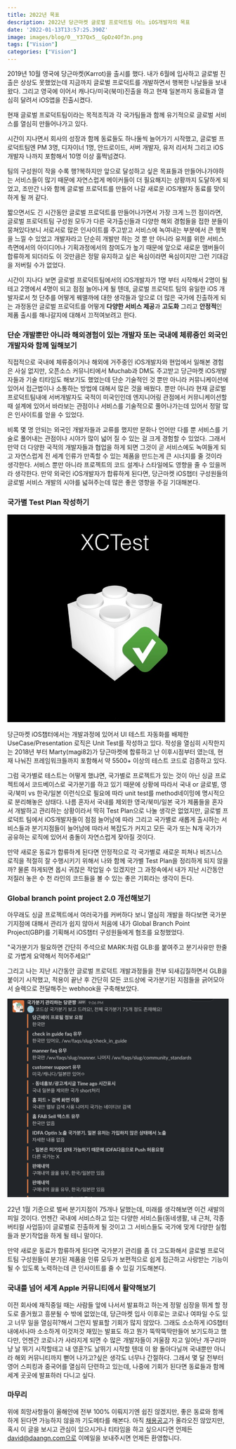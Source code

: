```yaml
---
title: 2022년 목표
description: 2022년 당근마켓 글로벌 프로덕트팀 어느 iOS개발자의 목표
date: '2022-01-13T13:57:25.390Z'
image: images/blog/0__Y37Qx5__GpDz4Of3n.png
tags: ["Vision"]
categories: ["Vision"]
---
```


2019년 10월 영국에 당근마켓(Karrot)을 출시를 했다. 내가 6월에 입사하고 글로벌 진출은 상상도 못했었는데 지금까지 글로벌 프로덕트를 개발하면서 행복한 나날들을 보내왔다. 그리고 영국에 이어서 캐나다/미국(북미)진출을 하고 현재 일본까지 동료들과 열심히 달려서 iOS앱을 진출시켰다.

현재 글로벌 프로덕트팀이라는 목적조직과 각 국가팀들과 함께 유기적으로 글로벌 서비스를 열심히 만들어나가고 있다.

시간이 지나면서 회사의 성장과 함께 동료들도 하나둘씩 늘어가기 시작했고, 글로벌 프로덕트팀엔 PM 3명, 디자이너 1명, 안드로이드, 서버 개발자, 유저 리서처 그리고 iOS개발자 나까지 포함해서 10명 이상 훌쩍넘겼다.

팀의 구성원이 작을 수록 행?복하지만 앞으로 달성하고 싶은 목표들과 만들어나가야하는 서비스들이 많기 때문에 자연스럽게 메이커들이 더 필요해지는 상황까지 도달하게 되었고, 조만간 나와 함께 글로벌 프로덕트를 만들어 나갈 새로운 iOS개발자 동료를 맞이하게 될 꺼 같다.

짧으면서도 긴 시간동안 글로벌 프로덕트를 만들어나가면서 가장 크게 느낀 점이라면, 글로벌 프로덕트팀 구성원 모두가 다른 국가출신들과 다양한 해외 경험들을 접한 분들이 뭉쳐있다보니 서로서로 많은 인사이트를 주고받고 서비스에 녹여내는 부분에서 큰 행복을 느낄 수 있었고 개발자라고 단순히 개발만 하는 것 뿐 만 아니라 유저를 위한 서비스 측면에서의 아이디어나 기획과정에서의 참여도가 높기 때문에 앞으로 새로운 맴버들이 합류하게 되더라도 이 것만큼은 정말 유지하고 싶은 욕심이라면 욕심이지만 그런 기대감을 저버릴 수가 없었다.

시간이 지나다 보면 글로벌 프로덕트팀에서의 iOS개발자가 1명 부터 시작해서 2명이 될 테고 2명에서 4명이 되고 점점 늘어나게 될 텐데, 
글로벌 프로덕트 팀의 유일한 iOS 개발자로서 첫 단추를 어떻게 꿰맬까에 대한 생각들과 앞으로 더 많은 국가에 진출하게 되는 과정동안 글로벌 프로덕트를 어떻게 **다양한 서비스 제공**과 **고도화** 그리고 **안정적**인 제품 출시를 해나갈지에 대해서 끄적여보려고 한다.

### 단순 개발뿐만 아니라 해외경험이 있는 개발자 또는 국내에 체류중인 외국인 개발자와 함께 일해보기
직접적으로 국내에 체류중이거나 해외에 거주중인 iOS개발자와 현업에서 일해본 경험은 사실 없지만, 오픈소스 커뮤니티에서 Muchab과 DM도 주고받고 당근마켓 iOS개발자들과 기술 티타임도 해보기도 했었는데 단순 기술적인 것 뿐만 아니라 커뮤니케이션에 있어서 접근법이나 소통하는 방법에 대해서 많은 것을 배웠다. 뿐만 아니라 현재 글로벌 프로덕트팀내에 서버개발자도 국적이 미국인인데 엔지니어링 관점에서 커뮤니케이션할 때 설계에 있어서 바라보는 관점이나 서비스를 기술적으로 풀어나가는데 있어서 정말 많은 인사이트를 얻을 수 있었다.

비록 몇 명 안되는 외국인 개발자들과 교류를 했지만 문화나 언어만 다를 뿐 서비스를 기술로 풀어내는 관점이나 시야가 많이 넓어 질 수 있는 걸 크게 경험할 수 있었다. 그래서 만약 더 다양한 국적의 개발자들과 협업을 하게 되면 그것이 곧 서비스에도 녹여들게 되고 자연스럽게 전 세계 인류가 만족할 수 있는 제품을 만드는게 큰 시너지를 줄 것이라 생각한다. 서비스 뿐만 아니라 프로젝트의 코드 설계나 스타일에도 영향을 줄 수 있을꺼라 생각한다.
만약 외국인 iOS개발자가 합류하게 된다면, 당근마켓 iOS챕터 구성원들의 글로벌 서비스 개발의 시야를 넓혀주는데 많은 좋은 영향을 주길 기대해본다.

### 국가별 Test Plan 작성하기

![](/images/blog/xctest.png)

당근마켓 iOS챕터에서는 개발과정에 있어서 UI 테스트 자동화를 배제한 UseCase/Presentation 로직은 Unit Test를 작성하고 있다. 작성을 열심히 시작한지는 2018년 부터 Marty(magi82)가 당근마켓에 합류하고 난 이후시점부터 였는데, 현재 나눠진 프레임워크들까지 포함해서 약 5500+ 이상의 테스트 코드로 검증하고 있다. 

그럼 국가별로 테스트는 어떻게 했냐면, 국가별로 프로젝트가 있는 것이 아닌 싱글 프로젝트에서 코드베이스로 국가분기를 하고 있기 때문에 상황에 따라서 국내 or 글로벌, 영국/북미 vs 한국/일본 이런식으로 필요에 따라 unit test를 method네이밍에 명시적으로 분리해놓은 상태다.
나름 혼자서 국내를 제외한 영국/북미/일본 국가 제품들을 혼자서 개발하고 관리하는 상황이라서 딱히 Test Plan으로 나눌 생각은 없었지만, 글로벌 프로덕트 팀에서 iOS개발자들이 점점 늘어남에 따라 그리고 국가별로 새롭게 출시하는 서비스들과 분기지점들이 늘어남에 따라서 복잡도가 커지고 모든 국가 또는 N개 국가가 공유하는 로직에 있어서 충돌이 자연스럽게 잦아질 것이다. 

만약 새로운 동료가 합류하게 된다면 안정적으로 각 국가별로 새로운 피쳐나 비즈니스 로직을 적절히 잘 수행시키기 위해서 나와 함께 국가별 Test Plan을 정리하게 되지 않을까? 물론 하게되면 몹시 귀찮은 작업일 수 있겠지만 그 과정속에서 내가 지난 시간동안 저질러 놓은 수 천 라인의 코드들을 볼 수 있는 좋은 기회라는 생각이 든다.

### Global branch point project 2.0 개선해보기
아무래도 싱글 프로젝트에서 여러국가를 커버하다 보니 열심히 개발을 하다보면 국가분기지점에 대해서 관리가 쉽지 않아서 처음에 내가 Global Branch Point Project(GBP)를 기획해서 iOS챕터 구성원들에게 협조를 요청했었다.

"국가분기가 필요하면 간단히 주석으로 MARK:처럼 GLB:를 붙여주고 분기사유만 한줄로 가볍게 요약해서 적어주세요!"

그리고 나는 지난 시간동안 글로벌 프로덕트 개발과정들을 전부 되새김질하면서 GLB을 붙이기 시작했고, 적용이 끝난 후 간단히 모든 코드상에 국가분기된 지점들을 긁어모아서 슬렉으로 전달해주는 webhook을 구축해보았다.

![](/images/blog/gbp.png)

22년 1월 기준으로 벌써 분기지점이 75개나 달했는데, 미래를 생각해보면 이건 새발의 피일 것이다. 언젠간 국내에 서비스하고 있는 다양한 서비스들(동네생활, 내 근처, 각종 버티컬 사업등)이 글로벌로 진출하게 될 것이고 그 서비스들도 국가에 맞게 다양한 실험들과 분기작업을 하게 될 테니 말이다.

만약 새로운 동료가 합류하게 된다면 국가분기 관리를 좀 더 고도화해서 글로벌 프로덕트팀 구성원들이 분기된 제품을 인류 모두가 보편적으로 쉽게 접근하고 사랑받는 기능이 될 수 있도록 노력하는데 큰 인사이트를 줄 수 있길 기도해본다.

### 국내를 넘어 세계 Apple 커뮤니티에서 활약해보기
이전 회사에 재직중일 때는 사람들 앞에 나서서 발표하고 하는게 정말 심장을 뛰게 할 정도로 즐거웠고 흥분될 수 밖에 없었는데, 당근마켓 입사 이후로는 코로나 여파일 수도 있고 너무 일을 열심히?해서 그런지 발표할 기회가 많지 않았다. 그래도 소소하게 iOS챕터내에서나마 소소하게 이것저것 재밌는 발표도 하고 뭔가 뚝딱뚝딱만들어 보기도하고 했다만, 언젠간 코로나가 사라지게 되면 수 많은 개발자들이 겨울잠 자고 일어난 개구리마냥 날 뛰기 시작할테고 내 영혼?도 날뛰기 시작할 텐데 이 왕 돌아다닐꺼 국내뿐만 아니라 해외 커뮤니티까지 뻗어 나가고?싶은 생각도 너무나 간절하다.
그래서 몇 달 전부터 영어 스피킹과 중국어를 열심히 단련하고 있는데, 나중에 기회가 된다면 동료들과 함께 세계 곳곳에 발표하러 다니고 싶다.


### 마무리
위에 희망사항들이 올해안에 전부 100% 이뤄지기엔 쉽진 않겠지만, 좋은 동료와 함께하게 된다면 가능하지 않을까 기도메타를 해본다.
아직 [채용공고](https://team.daangn.com/)가 올라오진 않았지만, 혹시 이 글을 보시고 관심이 있으시거나 티타임을 하고 싶으시다면 언제든 david@daangn.com으로 이메일을 보내주시면 언제든 환영합니다.